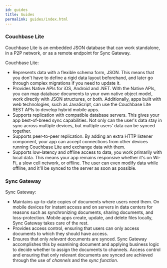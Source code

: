 ```yaml
---
id: guides
title: Guides
permalink: guides/index.html
---
```


### Couchbase Lite

Couchbase Lite is an embedded JSON database that can work standalone, in a P2P network, or as a remote endpoint for Sync Gateway.

Couchbase Lite:

- Represents data with a flexible schema form, JSON. This means that you don't have to define a rigid data layout beforehand, and later go through complex migrations if you need to update it.
- Provides Native APIs for iOS, Android and .NET. With the Native APIs, you can map database documents to your own native object model, work directly with JSON structures, or both. Additionally, apps built with web technologies, such as JavaScript, can use the Couchbase Lite REST APIs to develop hybrid mobile apps.
- Supports replication with compatible database servers. This gives your app best-of-breed sync capabilities. Not only can the user's data stay in sync across multiple devices, but multiple users' data can be synced together.
- Supports peer-to-peer replication. By adding an extra HTTP listener component, your app can accept connections from other devices running Couchbase Lite and exchange data with them.
- Supports low-latency and offline access to data, you work primarily with local data. This means your app remains responsive whether it's on Wi-Fi, a slow cell network, or offline. The user can even modify data while offline, and it'll be synced to the server as soon as possible.

### Sync Gateway

Sync Gateway:

- Maintains up-to-date copies of documents where users need them. On mobile devices for instant access and on servers in data centers for reasons such as synchronizing documents, sharing documents, and loss-protection. Mobile apps create, update, and delete files locally, Sync Gateway takes care of the rest.
- Provides access control, ensuring that users can only access documents to which they should have access.
- Ensures that only _relevant_ documents are synced. Sync Gateway accomplishes this by examining document and applying business logic to decide whether to assign the documents to channels. Access control and ensuring that only relevant documents are synced are achieved through the use of _channels_ and the _sync function_.
